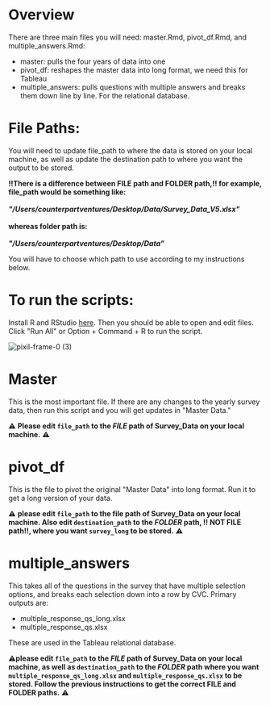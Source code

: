 # Overview

There are three main files you will need: master.Rmd, pivot_df.Rmd, and multiple_answers.Rmd:

- master: pulls the four years of data into one
- pivot_df: reshapes the master data into long format, we need this for Tableau
- multiple_answers: pulls questions with multiple answers and breaks them down line by line. For the relational database.

# File Paths:

You will need to update file_path to where the data is stored on your local machine, as well as update the destination path to where you want the output to be stored. 

**‼️There is a difference between FILE path and FOLDER path,‼️ for example, file_path would be something like:<br><br>_"/Users/counterpartventures/Desktop/Data/Survey_Data_V5.xlsx"_ <br><br>whereas folder path is:<br><br>_"/Users/counterpartventures/Desktop/Data"_**

You will have to choose which path to use according to my instructions below.


# To run the scripts:

Install R and RStudio [here](https://posit.co/download/rstudio-desktop/). Then you should be able to open and edit files.
Click "Run All" or Option + Command + R to run the script. 

![pixil-frame-0 (3)](https://github.com/user-attachments/assets/fab193f7-7dff-4dd2-8f4f-fb3c17873a45)


# Master

This is the most important file. If there are any changes to the yearly survey data, then run this script and you will get updates in "Master Data."

⚠️ **Please edit `file_path` to the _FILE_ path of Survey_Data on your local machine.** ⚠️


# pivot_df

This is the file to pivot the original "Master Data" into long format. Run it to get a long version of your data. 

⚠️ **please edit `file_path` to the file path of Survey_Data on your local machine. Also edit `destination_path` to the _FOLDER_ path, ‼️ NOT FILE path‼️, where you want `survey_long` to be stored.** ⚠️

# multiple_answers

This takes all of the questions in the survey that have multiple selection options, and breaks each selection down into a row by CVC. Primary outputs are: 
- multiple_response_qs_long.xlsx
- multiple_response_qs.xlsx
  
These are used in the Tableau relational database.

⚠️**please edit `file_path` to the _FILE_ path of Survey_Data on your local machine, as well as `destination_path` to the _FOLDER_ path where you want `multiple_response_qs_long.xlsx` and `multiple_response_qs.xlsx` to be stored. Follow the previous instructions to get the correct FILE and FOLDER paths.** ⚠️
